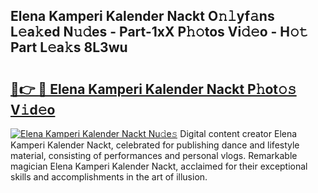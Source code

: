 ## Elena Kamperi Kalender Nackt O𝚗𝚕yf𝚊ns L𝚎a𝚔ed N𝚞𝚍es - Part-1xX P𝚑𝚘tos Vi𝚍𝚎o - H𝚘𝚝 Part L𝚎a𝚔s 8L3wu

# <h2><a href="http://kf1wc0.oniu.top/?m=Elena+Kamperi+Kalender+Nackt">🔗👉 🔴 Elena Kamperi Kalender Nackt P𝚑ot𝚘𝚜 V𝚒d𝚎o</a></h2>

[![Elena Kamperi Kalender Nackt Nu𝚍e𝚜](https://i.imgur.com/0qMVB7G.gif)](http://kf1wc0.oniu.top/?m=Elena+Kamperi+Kalender+Nackt)
Digital content creator Elena Kamperi Kalender Nackt, celebrated for publishing dance and lifestyle material, consisting of performances and personal vlogs. Remarkable magician Elena Kamperi Kalender Nackt, acclaimed for their exceptional skills and accomplishments in the art of illusion.  
